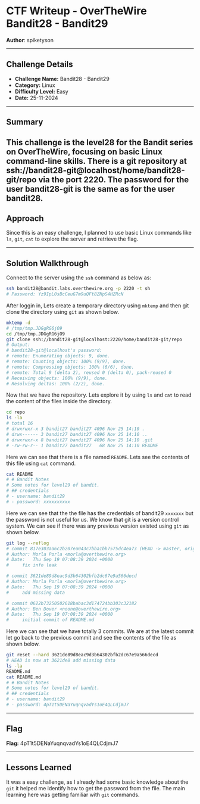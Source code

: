 # CTF Writeup - **OverTheWire Bandit28 - Bandit29**

**Author**: spiketyson  

---

## Challenge Details

- **Challenge Name:** Bandit28 - Bandit29
- **Category:** Linux
- **Difficulty Level:** Easy
- **Date:** 25-11-2024

---

## Summary

This challenge is the level28 for the Bandit series on OverTheWire, focusing on basic Linux command-line skills. There is a git repository at ssh://bandit28-git@localhost/home/bandit28-git/repo via the port 2220. The password for the user bandit28-git is the same as for the user bandit28.
---

## Approach

Since this is an easy challenge, I planned to use basic Linux commands like `ls`, `git`, `cat` to explore the server and retrieve the flag.

---

## Solution Walkthrough

Connect to the server using the `ssh` command as below as:

```bash
ssh bandit28@bandit.labs.overthewire.org -p 2220 -t sh
# Password: Yz9IpL0sBcCeuG7m9uQFt8ZNpS4HZRcN
```

After loggin in, Lets create a temporary directory using `mktemp` and then git clone the directory using `git` as shown below.

```bash
mktemp -d
# /tmp/tmp.JDGgRG6jO9
cd /tmp/tmp.JDGgRG6jO9
git clone ssh://bandit28-git@localhost:2220/home/bandit28-git/repo
# Output:
# bandit28-git@localhost's password: 
# remote: Enumerating objects: 9, done.
# remote: Counting objects: 100% (9/9), done.
# remote: Compressing objects: 100% (6/6), done.
# remote: Total 9 (delta 2), reused 0 (delta 0), pack-reused 0
# Receiving objects: 100% (9/9), done.
# Resolving deltas: 100% (2/2), done.
```

Now that we have the repository. Lets explore it by using `ls` and `cat` to read the content of the files inside the directory.

```bash
cd repo
ls -la
# total 16
# drwxrwxr-x 3 bandit27 bandit27 4096 Nov 25 14:10 .
# drwx------ 3 bandit27 bandit27 4096 Nov 25 14:10 ..
# drwxrwxr-x 8 bandit27 bandit27 4096 Nov 25 14:10 .git
# -rw-rw-r-- 1 bandit27 bandit27   68 Nov 25 14:10 README
```

Here we can see that there is a file named `README`. Lets see the contents of this file using `cat` command.

```bash
cat README
# # Bandit Notes
# Some notes for level29 of bandit.
# ## credentials
# - username: bandit29
# - password: xxxxxxxxxx
```

Here we can see that the the file has the credentials of bandit29 `xxxxxxx` but the password is not useful for us. We know that git is a version control system. We can see if there was any previous version existed using `git` as shown below.

```bash
git log --reflog
# commit 817e303aa6c2b207ea043c7bba1bb7575dc4ea73 (HEAD -> master, origin/master, origin/HEAD)
# Author: Morla Porla <morla@overthewire.org>
# Date:   Thu Sep 19 07:08:39 2024 +0000
#     fix info leak

# commit 3621de89d8eac9d3b64302bfb2dc67e9a566decd
# Author: Morla Porla <morla@overthewire.org>
# Date:   Thu Sep 19 07:08:39 2024 +0000
#     add missing data

# commit 0622b73250502618babac3d174724bb303c32182
# Author: Ben Dover <noone@overthewire.org>
# Date:   Thu Sep 19 07:08:39 2024 +0000
#     initial commit of README.md

```
Here we can see that we have totally 3 commits. We are at the latest commit let go back to the previous commit and see the contents of the file as shown below.

```bash
git reset --hard 3621de89d8eac9d3b64302bfb2dc67e9a566decd
# HEAD is now at 3621de8 add missing data
ls -la 
README.md
cat README.md
# # Bandit Notes
# Some notes for level29 of bandit.
# ## credentials
# - username: bandit29
# - password: 4pT1t5DENaYuqnqvadYs1oE4QLCdjmJ7
```

---

## Flag

**Flag:**  4pT1t5DENaYuqnqvadYs1oE4QLCdjmJ7

---

## Lessons Learned
It was a easy challenge, as I already had some basic knowledge about the `git` it helped me identify how to get the password from the file. The main learning here was getting familiar with `git` commands.